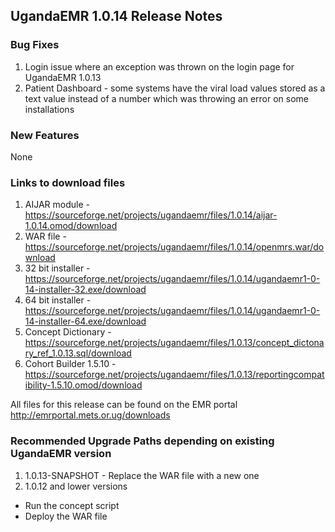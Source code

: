 ## UgandaEMR 1.0.14 Release Notes
### Bug Fixes
1. Login issue where an exception was thrown on the login page for UgandaEMR 1.0.13
2. Patient Dashboard - some systems have the viral load values stored as a text value instead of a number which was throwing an error on some installations 

### New Features
None 

### Links to download files
1. AIJAR module - https://sourceforge.net/projects/ugandaemr/files/1.0.14/aijar-1.0.14.omod/download 
2. WAR file - https://sourceforge.net/projects/ugandaemr/files/1.0.14/openmrs.war/download 
3. 32 bit installer - https://sourceforge.net/projects/ugandaemr/files/1.0.14/ugandaemr1-0-14-installer-32.exe/download 
4. 64 bit installer - https://sourceforge.net/projects/ugandaemr/files/1.0.14/ugandaemr1-0-14-installer-64.exe/download 
5. Concept Dictionary - https://sourceforge.net/projects/ugandaemr/files/1.0.13/concept_dictonary_ref_1.0.13.sql/download 
6. Cohort Builder 1.5.10 - https://sourceforge.net/projects/ugandaemr/files/1.0.13/reportingcompatibility-1.5.10.omod/download

All files for this release can be found on the EMR portal http://emrportal.mets.or.ug/downloads

### Recommended Upgrade Paths depending on existing UgandaEMR version 
1. 1.0.13-SNAPSHOT - Replace the WAR file with a new one 
2. 1.0.12 and lower versions 
  - Run the concept script 
  - Deploy the WAR file 